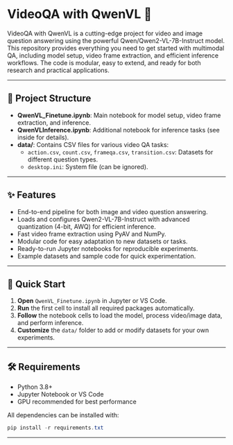 
# VideoQA with QwenVL 🚀

VideoQA with QwenVL is a cutting-edge project for video and image question answering using the powerful Qwen/Qwen2-VL-7B-Instruct model. This repository provides everything you need to get started with multimodal QA, including model setup, video frame extraction, and efficient inference workflows. The code is modular, easy to extend, and ready for both research and practical applications.

---

## 📁 Project Structure

- **QwenVL_Finetune.ipynb**: Main notebook for model setup, video frame extraction, and inference.
- **QwenVLInference.ipynb**: Additional notebook for inference tasks (see inside for details).
- **data/**: Contains CSV files for various video QA tasks:
  - `action.csv`, `count.csv`, `frameqa.csv`, `transition.csv`: Datasets for different question types.
  - `desktop.ini`: System file (can be ignored).

---

## ✨ Features

- End-to-end pipeline for both image and video question answering.
- Loads and configures Qwen2-VL-7B-Instruct with advanced quantization (4-bit, AWQ) for efficient inference.
- Fast video frame extraction using PyAV and NumPy.
- Modular code for easy adaptation to new datasets or tasks.
- Ready-to-run Jupyter notebooks for reproducible experiments.
- Example datasets and sample code for quick experimentation.

---

## 🚦 Quick Start

1. **Open** `QwenVL_Finetune.ipynb` in Jupyter or VS Code.
2. **Run** the first cell to install all required packages automatically.
3. **Follow** the notebook cells to load the model, process video/image data, and perform inference.
4. **Customize** the `data/` folder to add or modify datasets for your own experiments.

---


## 🛠️ Requirements

- Python 3.8+
- Jupyter Notebook or VS Code
- GPU recommended for best performance

All dependencies can be installed with:

```powershell
pip install -r requirements.txt
```

---


